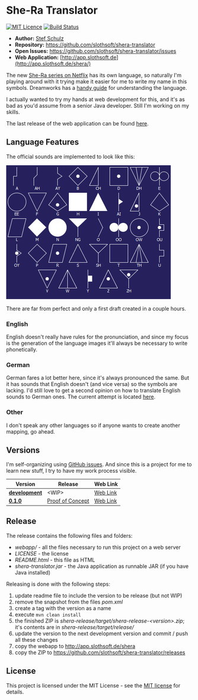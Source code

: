 # She-Ra Translator

[![MIT Licence](https://img.shields.io/github/license/jenkinsci/java-client-api.svg?label=License)](http://opensource.org/licenses/MIT) [![Build Status](https://travis-ci.org/slothsoft/shera-translator.svg?branch=master)](https://travis-ci.org/slothsoft/shera-translator)

- **Author:** [Stef Schulz](mailto:s.schulz@slothsoft.de)
- **Repository:** <https://github.com/slothsoft/shera-translator>
- **Open Issues:** <https://github.com/slothsoft/shera-translator/issues>
- **Web Application:** [http://app.slothsoft.de](http://app.slothsoft.de/shera/)

The new [She-Ra series on Netflix](https://www.netflix.com/title/80179762) has its own language, so naturally I'm playing around with it trying make it easier for me to write my name in this symbols. Dreamworks has a [handy guide](http://www.dreamworkstv.com/wp-content/uploads/2015/07/SheRa_FirstOnes_Language.pdf) for understanding the language.

I actually wanted to try my hands at web development for this, and it's as bad as you'd assume from a senior Java developer. Still I'm working on my skills.

The last release of the web application can be found [here](http://app.slothsoft.de/shera/).



## Language Features

The official sounds are implemented to look like this:

![all sounds](https://github.com/slothsoft/shera-translator/raw/master/readme/all-sounds.png)

There are far from perfect and only a first draft created in a couple hours.


### English

English doesn't really have rules for the pronunciation, and since my focus is the generation of the language images it'll always be necessary to write phonetically. 

### German

German fares a lot better here, since it's always pronounced the same. But it has sounds that English doesn't (and vice versa) so the symbols are lacking. I'd still love to get a second opinion on how to translate English sounds to German ones. The current attempt is located [here](https://github.com/slothsoft/shera-translator/blob/master/core/src/main/java/de/slothsoft/shera/mapper/GermanSoundMapper.java).

### Other

I don't speak any other languages so if anyone wants to create another mapping, go ahead.


## Versions

I'm self-organizing using [GitHub issues](https://github.com/slothsoft/shera-translator/issues). And since this is a project for me to learn new stuff, I try to have my work process visible.

| Version | Release | Web Link |
| ------- |---------| -------- |
| **[development](https://github.com/slothsoft/shera-translator/milestones)** | &lt;WIP&gt; | [Web Link](http://app.slothsoft.de/shera-dev/)  |
| **[0.1.0](https://github.com/slothsoft/shera-translator/milestone/1?closed=1)** | [Proof of Concept](https://github.com/slothsoft/shera-translator/releases/tag/0.1.0) | [Web Link](http://app.slothsoft.de/shera-old/0.1.0/) |



## Release

The release contains the following files and folders:

- *webapp/* - all the files necessary to run this project on a web server
- *LICENSE* - the license
- *README.html* - this file as HTML
- *shera-translator.jar* - the Java application as runnable JAR (if you have Java installed)

Releasing is done with the following steps:

1. update readme file to include the version to be release (but not WIP)
1. remove the snapshot from the files *pom.xml*
1. create a tag with the version as a name
1. execute `mvn clean install`
1. the finished ZIP  is *shera-release/target/shera-release-&lt;version&gt;.zip*; it's contents are in *shera-release/target/release/*
1. update the version to the next development version and commit / push all these changes
1. copy the webapp to <http://app.slothsoft.de/shera>
1. copy the ZIP to <https://github.com/slothsoft/shera-translator/releases>




## License

This project is licensed under the MIT License - see the [MIT license](https://opensource.org/licenses/MIT) for details.

